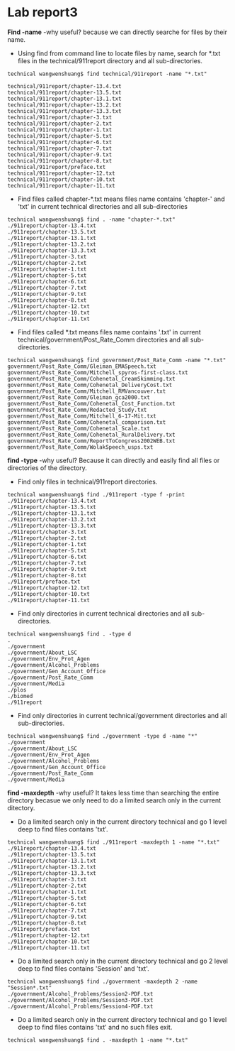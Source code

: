 # Lab report3

**Find -name**
-why useful? because we can directly searche for files by their name.
- Using find from command line to locate files by name, search for *.txt files in the technical/911report directory and all sub-directories.

```
technical wangwenshuang$ find technical/911report -name "*.txt"

technical/911report/chapter-13.4.txt
technical/911report/chapter-13.5.txt
technical/911report/chapter-13.1.txt
technical/911report/chapter-13.2.txt
technical/911report/chapter-13.3.txt
technical/911report/chapter-3.txt
technical/911report/chapter-2.txt
technical/911report/chapter-1.txt
technical/911report/chapter-5.txt
technical/911report/chapter-6.txt
technical/911report/chapter-7.txt
technical/911report/chapter-9.txt
technical/911report/chapter-8.txt
technical/911report/preface.txt
technical/911report/chapter-12.txt
technical/911report/chapter-10.txt
technical/911report/chapter-11.txt
```
- Find files called chapter-*.txt means files name contains 'chapter-' and 'txt' in current technical directories and all sub-directories
```
technical wangwenshuang$ find . -name "chapter-*.txt"
./911report/chapter-13.4.txt
./911report/chapter-13.5.txt
./911report/chapter-13.1.txt
./911report/chapter-13.2.txt
./911report/chapter-13.3.txt
./911report/chapter-3.txt
./911report/chapter-2.txt
./911report/chapter-1.txt
./911report/chapter-5.txt
./911report/chapter-6.txt
./911report/chapter-7.txt
./911report/chapter-9.txt
./911report/chapter-8.txt
./911report/chapter-12.txt
./911report/chapter-10.txt
./911report/chapter-11.txt
```

- Find files called *.txt means files name contains '.txt' in current technical/government/Post_Rate_Comm directories and all sub-directories.
```
technical wangwenshuang$ find government/Post_Rate_Comm -name "*.txt"
government/Post_Rate_Comm/Gleiman_EMASpeech.txt
government/Post_Rate_Comm/Mitchell_spyros-first-class.txt
government/Post_Rate_Comm/Cohenetal_CreamSkimming.txt
government/Post_Rate_Comm/Cohenetal_DeliveryCost.txt
government/Post_Rate_Comm/Mitchell_RMVancouver.txt
government/Post_Rate_Comm/Gleiman_gca2000.txt
government/Post_Rate_Comm/Cohenetal_Cost_Function.txt
government/Post_Rate_Comm/Redacted_Study.txt
government/Post_Rate_Comm/Mitchell_6-17-Mit.txt
government/Post_Rate_Comm/Cohenetal_comparison.txt
government/Post_Rate_Comm/Cohenetal_Scale.txt
government/Post_Rate_Comm/Cohenetal_RuralDelivery.txt
government/Post_Rate_Comm/ReportToCongress2002WEB.txt
government/Post_Rate_Comm/WolakSpeech_usps.txt
```
**find -type**
-why useful? Because it can directly and easily find all files or directories of the directory.
- Find only files in technical/911report directories.
```
technical wangwenshuang$ find ./911report -type f -print
./911report/chapter-13.4.txt
./911report/chapter-13.5.txt
./911report/chapter-13.1.txt
./911report/chapter-13.2.txt
./911report/chapter-13.3.txt
./911report/chapter-3.txt
./911report/chapter-2.txt
./911report/chapter-1.txt
./911report/chapter-5.txt
./911report/chapter-6.txt
./911report/chapter-7.txt
./911report/chapter-9.txt
./911report/chapter-8.txt
./911report/preface.txt
./911report/chapter-12.txt
./911report/chapter-10.txt
./911report/chapter-11.txt
```
- Find only directories in current technical directories and all sub-directories.
```
technical wangwenshuang$ find . -type d
.
./government
./government/About_LSC
./government/Env_Prot_Agen
./government/Alcohol_Problems
./government/Gen_Account_Office
./government/Post_Rate_Comm
./government/Media
./plos
./biomed
./911report
```
- Find only directories in current technical/government directories and all sub-directories.
```
technical wangwenshuang$ find ./government -type d -name "*"
./government
./government/About_LSC
./government/Env_Prot_Agen
./government/Alcohol_Problems
./government/Gen_Account_Office
./government/Post_Rate_Comm
./government/Media
```

**find -maxdepth**
-why useful? It takes less time than searching the entire directory becasue we only need to do a limited search only in the current ditectory.
-  Do a limited search only in the current directory technical and go 1 level deep to find files contains 'txt'.
```
technical wangwenshuang$ find ./911report -maxdepth 1 -name "*.txt" 
./911report/chapter-13.4.txt
./911report/chapter-13.5.txt
./911report/chapter-13.1.txt
./911report/chapter-13.2.txt
./911report/chapter-13.3.txt
./911report/chapter-3.txt
./911report/chapter-2.txt
./911report/chapter-1.txt
./911report/chapter-5.txt
./911report/chapter-6.txt
./911report/chapter-7.txt
./911report/chapter-9.txt
./911report/chapter-8.txt
./911report/preface.txt
./911report/chapter-12.txt
./911report/chapter-10.txt
./911report/chapter-11.txt
```
- Do a limited search only in the current directory technical and go 2 level deep to find files contains 'Session' and 'txt'.
```
technical wangwenshuang$ find ./government -maxdepth 2 -name "Session*.txt" 
./government/Alcohol_Problems/Session2-PDF.txt
./government/Alcohol_Problems/Session3-PDF.txt
./government/Alcohol_Problems/Session4-PDF.txt
```
- Do a limited search only in the current directory technical and go 1 level deep to find files contains 'txt' and no such files exit.
```
technical wangwenshuang$ find . -maxdepth 1 -name "*.txt"
```
